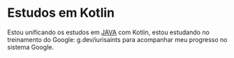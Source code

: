 # Estudos em Kotlin

Estou unificando os estudos em [JAVA](https://github.com/iurisaints/javaStudies) com Kotlin, estou estudando no treinamento do Google: g.dev/iurisaints para acompanhar meu progresso no sistema Google.
